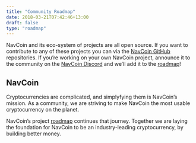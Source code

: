 ```yaml
---
title: "Community Roadmap"
date: 2018-03-21T07:42:46+13:00
draft: false
type: "roadmap"
---
```


NavCoin and its eco-system of projects are all open source. If you want to contribute to any of these projects you can via the [NavCoin GitHub](https://github.com/NAVCoin) repositories. If you’re working on your own NavCoin project, announce it to the community on the [NavCoin Discord](https://discord.gg/y4Vu9jw) and we’ll add it to the [roadmap](/roadmap)!

## NavCoin
Cryptocurrencies are complicated, and simplyfying them is NavCoin’s mission. As a community, we are striving to make NavCoin the most usable cryptocurrency on the planet.

NavCoin’s project [roadmap](/roadmap) continues that journey. Together we are laying the foundation for NavCoin to be an industry-leading cryptocurrency, by building better money.

